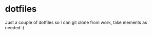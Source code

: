 dotfiles
========

Just a couple of dotfiles so I can git clone from work, take elements as needed :)